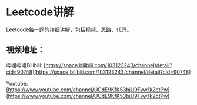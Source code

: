 # Leetcode讲解
Leetcode每一题的详细讲解，包括视频、思路、代码。

## 视频地址：
哔哩哔哩Bilibili:  [https://space.bilibili.com/103123243/channel/detail?cid=90748](https://space.bilibili.com/103123243/channel/detail?cid=90748)

Youtube: [https://www.youtube.com/channel/UCdE9KfK53bjU9Fyw1k2otPw](https://www.youtube.com/channel/UCdE9KfK53bjU9Fyw1k2otPw)

